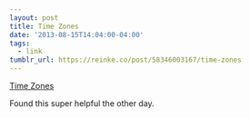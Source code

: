 ```yaml
---
layout: post
title: Time Zones
date: '2013-08-15T14:04:00-04:00'
tags:
  - link
tumblr_url: https://reinke.co/post/58346003167/time-zones
---
```

[Time Zones](http://everytimezone.com/)  

Found this super helpful the other day.

